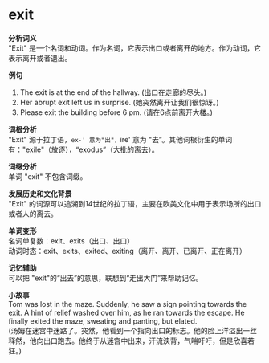 # exit

**分析词义**  
"Exit" 是一个名词和动词。作为名词，它表示出口或者离开的地方。作为动词，它表示离开或者退出。

  

**例句**

  

1.  The exit is at the end of the hallway. (出口在走廊的尽头。)
2.  Her abrupt exit left us in surprise. (她突然离开让我们很惊讶。)
3.  Please exit the building before 6 pm. (请在6点前离开大楼。)

  

**词根分析**  
"Exit" 源于拉丁语，`ex-' 意为"出"，`ire' 意为 "去”。其他词根衍生的单词有："exile"（放逐），“exodus”（大批的离去）。

  

**词缀分析**  
单词 "exit" 不包含词缀。

  

**发展历史和文化背景**  
"Exit" 的词源可以追溯到14世纪的拉丁语，主要在欧美文化中用于表示场所的出口或者人的离去。

  

**单词变形**  
名词单复数：exit、exits（出口、出口）  
动词时态：exit、exits、exited、exiting（离开、离开、已离开、正在离开）

  

**记忆辅助**  
可以把 "exit"的“出去”的意思，联想到“走出大门”来帮助记忆。

  

**小故事**  
Tom was lost in the maze. Suddenly, he saw a sign pointing towards the exit. A hint of relief washed over him, as he ran towards the escape. He finally exited the maze, sweating and panting, but elated.  
(汤姆在迷宫中迷路了。突然，他看到一个指向出口的标志。他的脸上洋溢出一丝释然，他向出口跑去。他终于从迷宫中出来，汗流浃背，气喘吁吁，但是欣喜若狂。)
